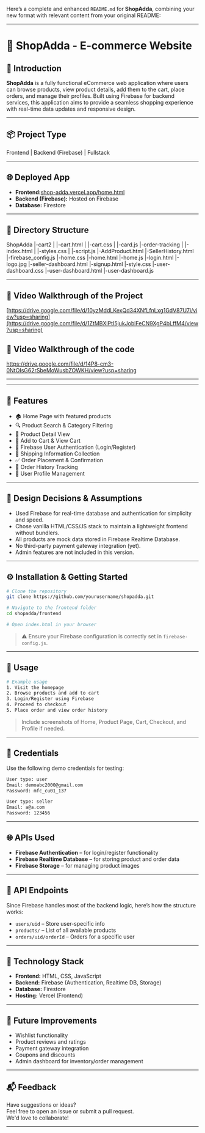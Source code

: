 Here’s a complete and enhanced `README.md` for **ShopAdda**, combining your new format with relevant content from your original README:

---
# 🛒 ShopAdda - E-commerce Website

## 🧾 Introduction
**ShopAdda** is a fully functional eCommerce web application where users can browse products, view product details, add them to the cart, place orders, and manage their profiles. Built using Firebase for backend services, this application aims to provide a seamless shopping experience with real-time data updates and responsive design.

---

## 📦 Project Type
Frontend | Backend (Firebase) | Fullstack

---

## 🌐 Deployed App
- **Frontend:**[shop-adda.vercel.app/home.html](https://shop-adda.vercel.app/home.html) 
- **Backend (Firebase):** Hosted on Firebase  
- **Database:** Firestore

---

## 📁 Directory Structure


ShopAdda
  |-cart2
  |   |-cart.html
  |   |-cart.css
  |   |-card.js
  |-order-tracking
  |   |-index.html
  |   |-styles.css
  |   |-script.js
  |-AddProduct.html
  |-SellerHistory.html
  |-firebase_config.js
  |-home.css
  |-home.html
  |-home.js
  |-login.html
  |-logo.jpg
  |-seller-dashboard.html
  |-signup.html
  |-style.css
  |-user-dashboard.css
  |-user-dashboard.html
  |-user-dashboard.js

---

## 🎥 Video Walkthrough of the Project
[https://drive.google.com/file/d/10yzMddLKexQd34XNfLfnLxg1GdV87U7i/view?usp=sharing](https://drive.google.com/file/d/1ZtMBXlPtI5jukJoblFeCN9XgP4bLffM4/view?usp=sharing)

## 🎥 Video Walkthrough of the code
https://drive.google.com/file/d/14P8-cm3-0NtOIsG62rSbeMoWusbZOWKH/view?usp=sharing

---

---

## 🚀 Features

- 🏠 Home Page with featured products
- 🔍 Product Search & Category Filtering
- 📄 Product Detail View
- 🛒 Add to Cart & View Cart
- 🔐 Firebase User Authentication (Login/Register)
- 🚚 Shipping Information Collection
- ✅ Order Placement & Confirmation
- 🧾 Order History Tracking
- 👤 User Profile Management

---

## 📐 Design Decisions & Assumptions

- Used Firebase for real-time database and authentication for simplicity and speed.
- Chose vanilla HTML/CSS/JS stack to maintain a lightweight frontend without bundlers.
- All products are mock data stored in Firebase Realtime Database.
- No third-party payment gateway integration (yet).
- Admin features are not included in this version.

---

## ⚙️ Installation & Getting Started

```bash
# Clone the repository
git clone https://github.com/yourusername/shopadda.git

# Navigate to the frontend folder
cd shopadda/frontend

# Open index.html in your browser
```

> ⚠️ Ensure your Firebase configuration is correctly set in `firebase-config.js`.

---

## 📘 Usage

```bash
# Example usage
1. Visit the homepage
2. Browse products and add to cart
3. Login/Register using Firebase
4. Proceed to checkout
5. Place order and view order history
```

> Include screenshots of Home, Product Page, Cart, Checkout, and Profile if needed.

---

## 🔑 Credentials

Use the following demo credentials for testing:

```txt
User type: user
Email: demoabc2000@gmail.com
Password: mfc_cu01_137

User type: seller
Email: a@a.com
Password: 123456
```

---

## 🌐 APIs Used

- **Firebase Authentication** – for login/register functionality  
- **Firebase Realtime Database** – for storing product and order data  
- **Firebase Storage** – for managing product images  

---

## 📡 API Endpoints

Since Firebase handles most of the backend logic, here’s how the structure works:

- `users/uid` – Store user-specific info
- `products/` – List of all available products
- `orders/uid/orderId` – Orders for a specific user

---

## 🧰 Technology Stack

- **Frontend:** HTML, CSS, JavaScript
- **Backend:** Firebase (Authentication, Realtime DB, Storage)
- **Database:** Firestore
- **Hosting:** Vercel (Frontend)

---

## 🌱 Future Improvements

- Wishlist functionality
- Product reviews and ratings
- Payment gateway integration
- Coupons and discounts
- Admin dashboard for inventory/order management

---

## 📬 Feedback

Have suggestions or ideas?  
Feel free to open an issue or submit a pull request.  
We'd love to collaborate!

---
